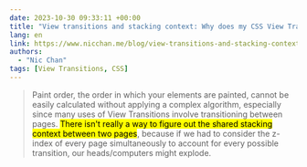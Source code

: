 ```yaml
---
date: 2023-10-30 09:33:11 +00:00
title: "View transitions and stacking context: Why does my CSS View Transition ignore z-index?"
lang: en
link: https://www.nicchan.me/blog/view-transitions-and-stacking-context/
authors:
  - "Nic Chan"
tags: [View Transitions, CSS]
---
```


> Paint order, the order in which your elements are painted, cannot be easily calculated without applying a complex algorithm, especially since many uses of View Transitions involve transitioning between pages. <mark>There isn't really a way to figure out the shared stacking context between two pages</mark>, because if we had to consider the z-index of every page simultaneously to account for every possible transition, our heads/computers might explode.
